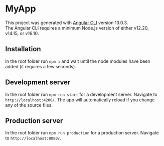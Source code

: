 # MyApp

This project was generated with [Angular CLI](https://github.com/angular/angular-cli) version 13.0.3.<br>
The Angular CLI requires a minimum Node.js version of either v12.20, v14.15, or v16.10.

## Installation

In the root folder run `npm i` and wait until the node modules have been added (it requires a few seconds).

## Development server

In the root folder run `npm run start` for a development server. Navigate to `http://localhost:4200/`. The app will automatically reload if you change any of the source files.

## Production server

In the root folder run `npm run production` for a production server. Navigate to `http://localhost:8080/`.

